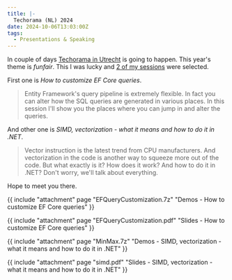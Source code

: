 ```yaml
---
title: |-
  Techorama (NL) 2024
date: 2024-10-06T13:03:00Z
tags:
  - Presentations & Speaking
---
```

In couple of days [Techorama in Utrecht][1] is going to happen. This year's theme is _funfair_. This I was lucky and [2 of my sessions][2] were selected.

<!-- excerpt -->

First one is _How to customize EF Core queries_.

> Entity Framework's query pipeline is extremely flexible. In fact you can alter how the SQL queries are generated in various places. In this session I'll show you the places where you can jump in and alter the queries.

And other one is _SIMD, vectorization - what it means and how to do it in .NET_.

> Vector instruction is the latest trend from CPU manufacturers. And vectorization in the code is another way to squeeze more out of the code. But what exactly is it? How does it work? And how to do it in .NET? Don't worry, we'll talk about everything.

Hope to meet you there.

{{ include "attachment" page "EFQueryCustomization.7z" "Demos - How to customize EF Core queries" }}

{{ include "attachment" page "EFQueryCustomization.pdf" "Slides - How to customize EF Core queries" }}

{{ include "attachment" page "MinMax.7z" "Demos - SIMD, vectorization - what it means and how to do it in .NET" }}

{{ include "attachment" page "simd.pdf" "Slides - SIMD, vectorization - what it means and how to do it in .NET" }}

[1]: https://techorama.nl/
[2]: https://techorama.nl/speakers/speaker/jiri-cincura/